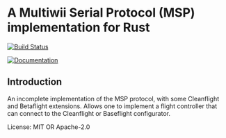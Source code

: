 A Multiwii Serial Protocol (MSP) implementation for Rust
===========================================

[![Build Status](https://travis-ci.org/hashmismatch/multiwii_serial_protocol.rs.svg?branch=master)](https://travis-ci.org/hashmismatch/multiwii_serial_protocol.rs)

[![Documentation](https://docs.rs/multiwii_serial_protocol/badge.svg)](https://docs.rs/multiwii_serial_protocol)

## Introduction

An incomplete implementation of the MSP protocol, with some Cleanflight and Betaflight extensions. Allows one to implement a flight controller that can connect to the Cleanflight or Baseflight configurator.

License: MIT OR Apache-2.0
